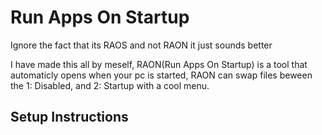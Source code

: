 # Run Apps On Startup

Ignore the fact that its RAOS and not RAON it just sounds better
 
I have made this all by meself,
RAON(Run Apps On Startup) is a tool that automaticly opens when your pc is started, RAON can swap files beween the 1: Disabled, and 2: Startup with a cool menu.

## Setup Instructions ##
